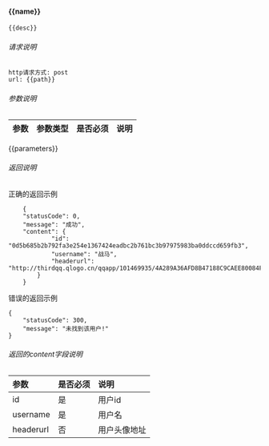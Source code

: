 #### {{name}}
```
{{desc}}
```

###### 请求说明

 	http请求方式: post
	url: {{path}}

###### 参数说明

|参数|参数类型|是否必须|说明
| :- | :- | :- | :- |
{{parameters}}


###### 返回说明
正确的返回示例
```
	{
	"statusCode": 0,
	"message": "成功",
	"content": {
			"id": "0d5b685b2b792fa3e254e1367424eadbc2b761bc3b97975983ba0ddccd659fb3",
			"username": "战马",
			"headerurl": "http://thirdqq.qlogo.cn/qqapp/101469935/4A289A36AFD8B47188C9CAEE80084F75/40"
		}
	}
```
错误的返回示例
```
{
	"statusCode": 300,
	"message": "未找到该用户!"
}
```
###### 返回的content字段说明

|参数|是否必须|说明
| :- | :- | :- |
|id | 是| 用户id |
| username | 是 | 用户名 |
| headerurl | 否 | 用户头像地址 |
